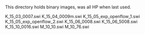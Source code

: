 This directory holds binary images, was all HP when last used.

K_15_03_0007.swi
K_15_04_0009m.swi
K_15_05_exp_openflow_1.swi
K_15_05_exp_openflow_2.swi
K_15_06_0008.swi
K_15_06_5008.swi
K_15_10_0016.swi
M_10_10.swi
M_10_76.swi
